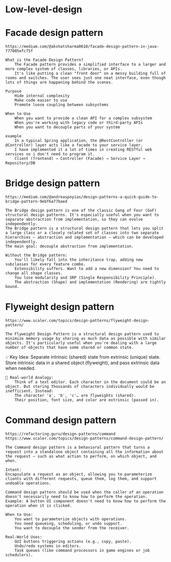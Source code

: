 # Low-level-design

# Facade design pattern
    https://medium.com/@akshatsharma0610/facade-design-pattern-in-java-777005efc75f

    What is the Facade Design Pattern?
        The Facade pattern provides a simplified interface to a larger and more complex system of classes, libraries, or APIs.
        It's like putting a clean "front door" on a messy building full of rooms and switches. The user sees just one neat interface, even though lots of things are happening behind the scenes.

    Purpose
        Hide internal complexity
        Make code easier to use
        Promote loose coupling between subsystems
    
    When to Use
        When you want to provide a clean API for a complex subsystem
        When you're working with legacy code or third-party APIs
        When you want to decouple parts of your system
    
    example
        In a typical Spring application, the @RestController (or @Controller) layer acts like a facade to your service layer.
        I have implemented it a lot of times in creating RESTful web services so i don't need to program it.
        Client (frontend) → Controller (Facade) → Service Layer → Repository/DB

# Bridge design pattern
    https://medium.com/@andreaspoyias/design-patterns-a-quick-guide-to-bridge-pattern-9ebf6a77baed

    The Bridge design pattern is one of the classic Gang of Four (GoF) structural design patterns. It's especially useful when you want to separate abstraction from implementation, so they can evolve independently.
    The Bridge pattern is a structural design pattern that lets you split a large class or a closely related set of classes into two separate hierarchies — abstraction and implementation — which can be developed independently.
    The main goal: decouple abstraction from implementation.

    Without the Bridge pattern:
        You'll likely fall into the inheritance trap, adding new subclasses for every feature combo.
        Extensibility suffers. Want to add a new dimension? You need to change all shape classes.
        You lose modularity and SRP (Single Responsibility Principle).
        The abstraction (Shape) and implementation (Rendering) are tightly bound.

# Flyweight design pattern
    https://www.scaler.com/topics/design-patterns/flyweight-design-pattern/

    The Flyweight Design Pattern is a structural design pattern used to minimize memory usage by sharing as much data as possible with similar objects. It's particularly useful when you're dealing with a large number of objects that have some shared or common state.

💡 Key Idea:
        Separate intrinsic (shared) state from extrinsic (unique) state. Store intrinsic data in a shared object (flyweight), and pass extrinsic data when needed.

    🧵 Real-world Analogy:
        Think of a text editor. Each character in the document could be an object. But storing thousands of characters individually would be inefficient. Instead:
        The character 'a', 'b', 'c'… are flyweights (shared).
        Their position, font size, and color are extrinsic (passed in).

# Command design pattern
    https://refactoring.guru/design-patterns/command
    https://www.scaler.com/topics/design-patterns/command-design-pattern/

    The Command design pattern is a behavioral pattern that turns a request into a standalone object containing all the information about the request — such as what action to perform, on which object, and when.

    Intent:
    Encapsulate a request as an object, allowing you to parameterize clients with different requests, queue them, log them, and support undoable operations.

    Command design pattern should be used when the caller of an operation doesn't necessarily need to know how to perform the operation. Example: A button UI component doesn't need to know how to perform the operation when it is clicked.

    When to Use:
        You want to parameterize objects with operations.
        You need queueing, scheduling, or undo support.
        You want to decouple the sender from the receiver.

    Real-World Uses:
        GUI buttons triggering actions (e.g., copy, paste).
        Undo/redo systems in editors.
        Task queues (like command processors in game engines or job schedulers).

